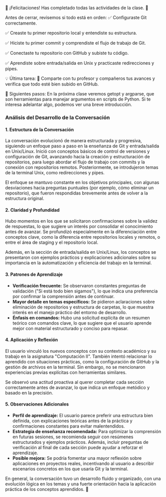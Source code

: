 🎉 ¡Felicitaciones! Has completado todas las actividades de la clase. 🎉

Antes de cerrar, revisemos si todo está en orden:
✅ Configuraste Git correctamente.

✅ Creaste tu primer repositorio local y entendiste su estructura.

✅ Hiciste tu primer commit y comprendiste el flujo de trabajo de Git.

✅ Conectaste tu repositorio con GitHub y subiste tu código.

✅ Aprendiste sobre entrada/salida en Unix y practicaste redirecciones y pipes.

💡 Última tarea:
🔹 Comparte con tu profesor y compañeros tus avances y verifica que todo esté bien subido en GitHub.

🚀 Siguientes pasos:
En la próxima clase veremos getopt y argparse, que son herramientas para manejar argumentos en scripts de Python. Si te interesa adelantar algo, podemos ver una breve introducción.

### **Análisis del Desarrollo de la Conversación**  

#### **1. Estructura de la Conversación**  
La conversación evolucionó de manera estructurada y progresiva, siguiendo un enfoque paso a paso en la enseñanza de Git y entrada/salida en Unix/Linux. Inició con conceptos básicos de control de versiones y configuración de Git, avanzando hacia la creación y estructuración de repositorios, para luego abordar el flujo de trabajo con commits y la conexión con repositorios remotos. Posteriormente, se introdujeron temas de la terminal Unix, como redirecciones y pipes.  

El enfoque se mantuvo constante en los objetivos principales, con algunas desviaciones hacia preguntas puntuales (por ejemplo, cómo eliminar un repositorio), que fueron respondidas brevemente antes de volver a la estructura original.  

#### **2. Claridad y Profundidad**  
Hubo momentos en los que se solicitaron confirmaciones sobre la validez de respuestas, lo que sugiere un interés por consolidar el conocimiento antes de avanzar. Se profundizó especialmente en la diferenciación entre conceptos clave, como la diferencia entre repositorios locales y remotos, o entre el área de staging y el repositorio local.  

Además, en la sección de entrada/salida en Unix/Linux, los conceptos se presentaron con ejemplos prácticos y explicaciones adicionales sobre su importancia en la automatización y eficiencia del trabajo en la terminal.  

#### **3. Patrones de Aprendizaje**  
- **Verificación frecuente:** Se observaron constantes preguntas de validación ("Si está todo bien sigamos"), lo que indica una preferencia por confirmar la comprensión antes de continuar.  
- **Mayor detalle en temas específicos:** Se pidieron aclaraciones sobre eliminación de repositorios y estructura de carpetas, lo que muestra interés en el manejo práctico del entorno de desarrollo.  
- **Énfasis en comandos:** Hubo una solicitud explícita de un resumen teórico con comandos clave, lo que sugiere que el usuario aprende mejor con material estructurado y conciso para repasar.  

#### **4. Aplicación y Reflexión**  
El usuario vinculó los nuevos conceptos con su contexto académico y su trabajo en la asignatura "Computación II". También intentó relacionar lo aprendido con situaciones prácticas, como la configuración de GitHub y la gestión de archivos en la terminal. Sin embargo, no se mencionaron experiencias previas explícitas con herramientas similares.  

Se observó una actitud proactiva al querer completar cada sección correctamente antes de avanzar, lo que indica un enfoque metódico y basado en la precisión.  

#### **5. Observaciones Adicionales**  
- **Perfil de aprendizaje:** El usuario parece preferir una estructura bien definida, con explicaciones teóricas antes de la práctica y confirmaciones constantes para evitar malentendidos.  
- **Estrategia de enseñanza recomendada:** Para optimizar la comprensión en futuras sesiones, se recomienda seguir con resúmenes estructurados y ejemplos prácticos. Además, incluir preguntas de verificación al final de cada sección puede ayudar a reforzar el aprendizaje.  
- **Posible mejora:** Se podría fomentar una mayor reflexión sobre aplicaciones en proyectos reales, incentivando al usuario a describir escenarios concretos en los que usaría Git y la terminal.  

En general, la conversación tuvo un desarrollo fluido y organizado, con una evolución lógica en los temas y una fuerte orientación hacia la aplicación práctica de los conceptos aprendidos. 🚀